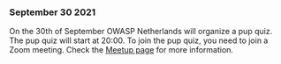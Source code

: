 ### September 30 2021
On the 30th of September OWASP Netherlands will organize a pup quiz.
The pup quiz will start at 20:00. To join the pup quiz, you need to join a Zoom meeting. Check the [Meetup page](https://www.meetup.com/OWASP-Chapter-Netherlands-Meetup/events/280753395/) for more information.

